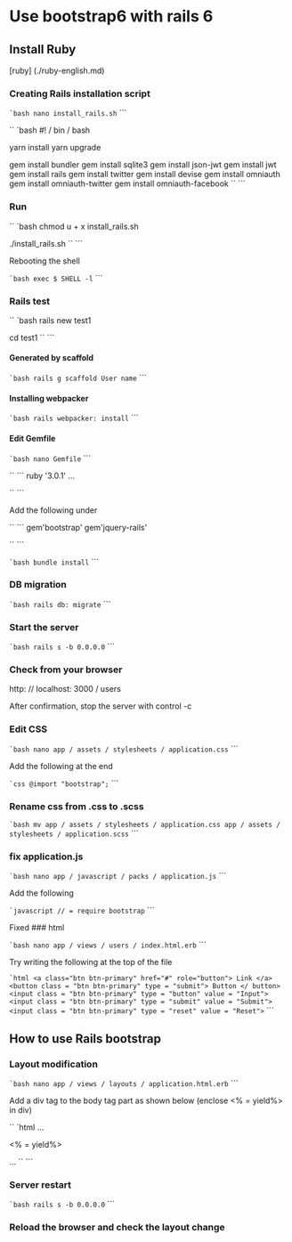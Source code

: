 # Use bootstrap6 with rails 6


## Install Ruby

[ruby] (./ruby-english.md)



### Creating Rails installation script

`` `bash
nano install_rails.sh
`` ```

`` `bash
#! / bin / bash

yarn install
yarn upgrade

gem install bundler
gem install sqlite3
gem install json-jwt
gem install jwt
gem install rails
gem install twitter
gem install devise
gem install omniauth
gem install omniauth-twitter
gem install omniauth-facebook
`` ```

### Run

`` `bash
chmod u + x install_rails.sh

./install_rails.sh
`` ```

Rebooting the shell

`` `bash
exec $ SHELL -l
`` ```


### Rails test

`` `bash
rails new test1

cd test1
`` ```

#### Generated by scaffold

`` `bash
rails g scaffold User name
`` ```

#### Installing webpacker

`` `bash
rails webpacker: install
`` ```

#### Edit Gemfile

`` `bash
nano Gemfile
`` ```

`` ```
ruby '3.0.1'
...

`` ```

Add the following under


`` ```
gem'bootstrap'
gem'jquery-rails'

`` ```

`` `bash
bundle install
`` ```

### DB migration

`` `bash
rails db: migrate
`` ```

### Start the server

`` `bash
rails s -b 0.0.0.0
`` ```


### Check from your browser

http: // localhost: 3000 / users

After confirmation, stop the server with control -c


### Edit CSS

`` `bash
nano app / assets / stylesheets / application.css
`` ```

Add the following at the end

`` `css
@import "bootstrap";
`` ```

### Rename css from .css to .scss

`` `bash
mv app / assets / stylesheets / application.css app / assets / stylesheets / application.scss
`` ```

### fix application.js

`` `bash
nano app / javascript / packs / application.js
`` ```

Add the following

`` `javascript
// = require bootstrap
`` ```

Fixed ### html

`` `bash
nano app / views / users / index.html.erb
`` ```

Try writing the following at the top of the file

`` `html
<a class="btn btn-primary" href="#" role="button"> Link </a>
<button class = "btn btn-primary" type = "submit"> Button </ button>
<input class = "btn btn-primary" type = "button" value = "Input">
<input class = "btn btn-primary" type = "submit" value = "Submit">
<input class = "btn btn-primary" type = "reset" value = "Reset">
`` ```


## How to use Rails bootstrap

### Layout modification

`` `bash
nano app / views / layouts / application.html.erb
`` ```


Add a div tag to the body tag part as shown below (enclose <% = yield%> in div)

`` `html
  ...

  <body>
    <div class = "container">
    <% = yield%>
    </ div>
  </ body>
  
...
`` ```

### Server restart


`` `bash
rails s -b 0.0.0.0
`` ```


### Reload the browser and check the layout change